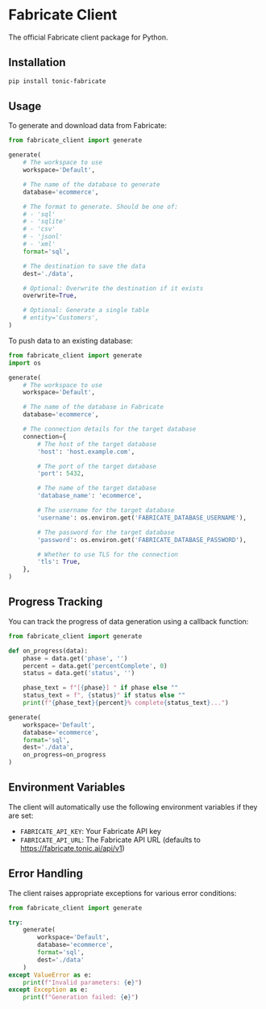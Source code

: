 # Fabricate Client

The official Fabricate client package for Python.

## Installation

```bash
pip install tonic-fabricate
```

## Usage

To generate and download data from Fabricate:

```python
from fabricate_client import generate

generate(
    # The workspace to use
    workspace='Default',

    # The name of the database to generate
    database='ecommerce',

    # The format to generate. Should be one of:
    # - 'sql'
    # - 'sqlite'
    # - 'csv'
    # - 'jsonl'
    # - 'xml'
    format='sql',

    # The destination to save the data
    dest='./data',

    # Optional: Overwrite the destination if it exists
    overwrite=True,

    # Optional: Generate a single table
    # entity='Customers',
)
```

To push data to an existing database:

```python
from fabricate_client import generate
import os

generate(
    # The workspace to use
    workspace='Default',

    # The name of the database in Fabricate
    database='ecommerce',

    # The connection details for the target database
    connection={
        # The host of the target database
        'host': 'host.example.com',

        # The port of the target database
        'port': 5432,

        # The name of the target database
        'database_name': 'ecommerce',

        # The username for the target database
        'username': os.environ.get('FABRICATE_DATABASE_USERNAME'),

        # The password for the target database
        'password': os.environ.get('FABRICATE_DATABASE_PASSWORD'),

        # Whether to use TLS for the connection
        'tls': True,
    },
)
```

## Progress Tracking

You can track the progress of data generation using a callback function:

```python
from fabricate_client import generate

def on_progress(data):
    phase = data.get('phase', '')
    percent = data.get('percentComplete', 0)
    status = data.get('status', '')

    phase_text = f"[{phase}] " if phase else ""
    status_text = f", {status}" if status else ""
    print(f"{phase_text}{percent}% complete{status_text}...")

generate(
    workspace='Default',
    database='ecommerce',
    format='sql',
    dest='./data',
    on_progress=on_progress
)
```

## Environment Variables

The client will automatically use the following environment variables if they are set:

- `FABRICATE_API_KEY`: Your Fabricate API key
- `FABRICATE_API_URL`: The Fabricate API URL (defaults to https://fabricate.tonic.ai/api/v1)

## Error Handling

The client raises appropriate exceptions for various error conditions:

```python
from fabricate_client import generate

try:
    generate(
        workspace='Default',
        database='ecommerce',
        format='sql',
        dest='./data'
    )
except ValueError as e:
    print(f"Invalid parameters: {e}")
except Exception as e:
    print(f"Generation failed: {e}")
```

